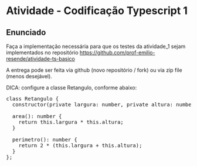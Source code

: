 # Atividade - Codificação Typescript 1

## Enunciado

Faça a implementação necessária para que os testes da atividade_1 sejam implementados no repositório https://github.com/prof-emilio-resende/atividade-ts-basico

A entrega pode ser feita via github (novo repositório / fork) ou via zip file (menos desejável).


DICA: configure a classe Retangulo, conforme abaixo:

<pre>
class Retangulo {
  constructor(private largura: number, private altura: number) {}

  area(): number {
    return this.largura * this.altura;
  }

  perimetro(): number {
    return 2 * (this.largura + this.altura);
  }
};
</pre>
